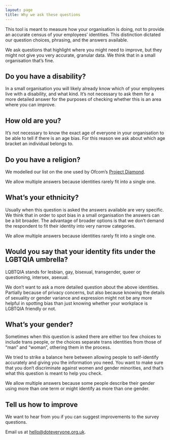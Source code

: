 ```yaml
---
layout: page
title: Why we ask these questions
---
```


This tool is meant to measure how your organisation is doing, not to provide an accurate census of your employees’ identities. This distinction dictated our question choices, phrasing, and the answers available.

We ask questions that highlight where you might need to improve, but they might not give you very accurate, granular data. We think that in a small organisation that’s fine.

## Do you have a disability?

In a small organisation you will likely already know which of your employees live with a disability, and what kind. It’s not necessary to ask them for a more detailed answer for the purposes of checking whether this is an area where you can improve.

## How old are you?

It’s not necessary to know the exact age of everyone in your organisation to be able to tell if there is an age bias. For this reason we ask about which age bracket an individual belongs to.

## Do you have a religion?

We modelled our list on the one used by Ofcom’s [Project Diamond](https://www.ofcom.org.uk/tv-radio-and-on-demand/information-for-industry/guidance/diversity/diversity-guidance/monitoring).

We allow multiple answers because identities rarely fit into a single one.

## What’s your ethnicity?

Usually when this question is asked the answers available are very specific. We think that in order to spot bias in a small organisation the answers can be a bit broader. The advantage of broader options is that we don’t demand the respondent to fit their identity into very narrow categories.

We allow multiple answers because identities rarely fit into a single one.

## Would you say that your identity fits under the LGBTQIA umbrella?

LQBTQIA stands for lesbian, gay, bisexual, transgender, queer or questioning, intersex, asexual.

We don’t want to ask a more detailed question about the above identities. Partially because of privacy concerns, but also because knowing the details of sexuality or gender variance and expression might not be any more helpful in spotting bias than just knowing whether your workplace is LGBTQIA friendly or not.

## What’s your gender?

Sometimes when this question is asked there are either too few choices to include trans people, or the choices separate trans identities from those of “man” and “woman”, othering them in the process.

We tried to strike a balance here between allowing people to self-identify accurately and giving you the information you need. You want to make sure that you don‘t discriminate against women and gender minorities, and that’s what this question is meant to help you check.

We allow multiple answers because some people describe their gender using more than one term or might identify as more than one gender.

## Tell us how to improve

We want to hear from you if you can suggest improvements to the survey questions.

Email us at <a href="mailto:hello@doteveryone.org.uk?subject=Diversity tool">hello@doteveryone.org.uk</a>.
